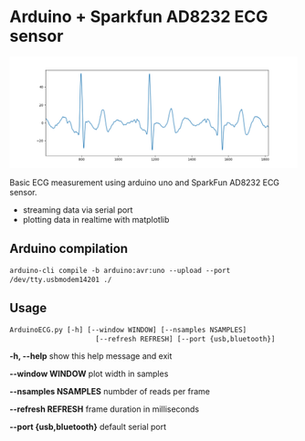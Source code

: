 # Arduino + Sparkfun AD8232 ECG sensor

![ECG SAMPLE RECORDING](/ecg/ecg.png?raw=true "ECG signal")

Basic ECG measurement using arduino uno and SparkFun AD8232 ECG sensor.

+ streaming data via serial port
+ plotting data in realtime with matplotlib

## Arduino compilation

```
arduino-cli compile -b arduino:avr:uno --upload --port /dev/tty.usbmodem14201 ./
```


## Usage

```
ArduinoECG.py [-h] [--window WINDOW] [--nsamples NSAMPLES]
                     [--refresh REFRESH] [--port {usb,bluetooth}]
```

**-h, --help** show this help message and exit

**--window WINDOW** plot width in samples

**--nsamples NSAMPLES** numbder of reads per frame

**--refresh REFRESH** frame duration in milliseconds

**--port {usb,bluetooth}** default serial port


